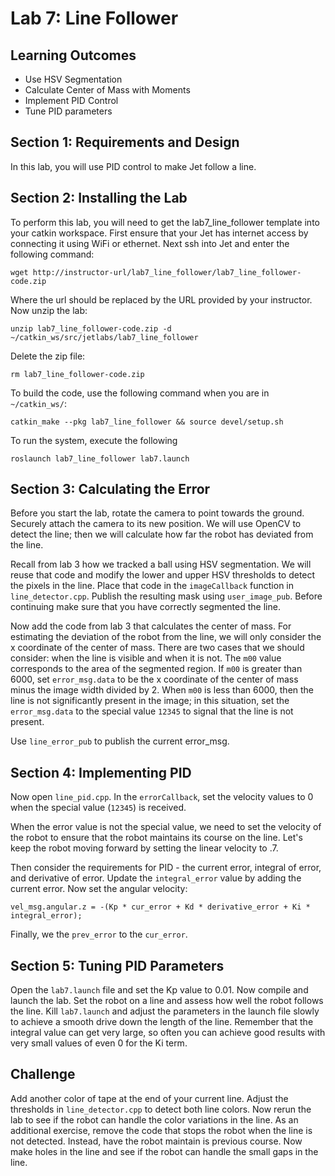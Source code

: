 # Lab 7: Line Follower

## Learning Outcomes
- Use HSV Segmentation
- Calculate Center of Mass with Moments
- Implement PID Control
- Tune PID parameters

## Section 1: Requirements and Design

In this lab, you will use PID control to make Jet follow a line.

## Section 2: Installing the Lab

To perform this lab, you will need to get the lab7_line_follower template into your catkin workspace.  First ensure that your Jet has internet access by connecting it using WiFi or ethernet.  Next ssh into Jet and enter the following command:

```
wget http://instructor-url/lab7_line_follower/lab7_line_follower-code.zip
```

Where the url should be replaced by the URL provided by your instructor.  Now unzip the lab:
```
unzip lab7_line_follower-code.zip -d ~/catkin_ws/src/jetlabs/lab7_line_follower
```

Delete the zip file:
```
rm lab7_line_follower-code.zip
```

To build the code, use the following command when you are in `~/catkin_ws/`:
```
catkin_make --pkg lab7_line_follower && source devel/setup.sh
```

To run the system, execute the following
```
roslaunch lab7_line_follower lab7.launch
```

## Section 3: Calculating the Error

Before you start the lab, rotate the camera to point towards the ground.  Securely attach the
camera to its new position.  We will use OpenCV to detect the line; then we will calculate how
far the robot has deviated from the line.

Recall from lab 3 how we tracked a ball using HSV segmentation.  We will reuse that code and modify the lower and upper HSV thresholds to detect the pixels in the line.  Place that code in the `imageCallback` function in `line_detector.cpp`.  Publish the resulting mask using `user_image_pub`.  Before continuing make sure that you have correctly segmented the line.

Now add the code from lab 3 that calculates the center of mass.  For estimating the deviation
of the robot from the line, we will only consider the x coordinate of the center of mass.  There are two cases that we should consider: when the line is visible and when it is not.  The `m00`
value corresponds to the area of the segmented region.  If `m00` is greater than 6000, set `error_msg.data` to be the x coordinate of the center of mass minus the image width divided by 2.
When `m00` is less than 6000, then the line is not significantly present in the image; in this situation, set the `error_msg.data` to the special value `12345` to signal that the line is not present.

Use `line_error_pub` to publish the current error_msg.

## Section 4: Implementing PID
Now open `line_pid.cpp`.  In the `errorCallback`, set the velocity values to 0 when the special value (`12345`) is received.  

When the error value is not the special value, we need to set the velocity of the robot to ensure that the robot maintains its course on the line.  Let's keep the robot moving forward by setting the linear velocity to .7.  

Then consider the requirements for PID - the current error, integral of error, and derivative of error.  Update the `integral_error` value by adding the current error.  Now set the angular velocity:

```
vel_msg.angular.z = -(Kp * cur_error + Kd * derivative_error + Ki * integral_error);
```

Finally, we the `prev_error` to the `cur_error`.

## Section 5: Tuning PID Parameters

Open the `lab7.launch` file and set the Kp value to 0.01.  Now compile and launch the lab.  Set the robot on a line and assess how well the robot follows the line.  Kill `lab7.launch` and adjust the parameters in the launch file slowly to achieve a smooth drive down the length of the line.  Remember that the integral value can get very large, so often you can achieve good results with very small values of even 0 for the Ki term.

## Challenge

Add another color of tape at the end of your current line.  Adjust the thresholds in `line_detector.cpp` to detect both line colors.  Now rerun the lab to see if the robot can handle the color variations in the line.  As an additional exercise, remove the code that stops the robot when the line is not detected.  Instead, have the robot maintain is previous course.  Now make holes in the line and see if the robot can handle the small gaps in the line.
